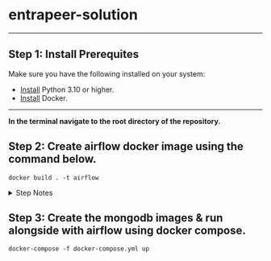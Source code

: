# entrapeer-solution

---

## Step 1: Install Prerequites

Make sure you have the following installed on your system:

- [Install](https://www.python.org/downloads/) Python 3.10 or higher.
- [Install](https://www.docker.com/products/docker-desktop/) Docker.

---

**In the terminal navigate to the root directory of the repository.**

## Step 2: Create airflow docker image using the command below.

```
docker build . -t airflow
```

<details>
  <summary>Step Notes</summary>

- This step might take some time on the first run depending on the existing python packages in the system.

- **An admin airflow user is created by default. It is added for convenience of testing. It should be excluded from the Dockerfile in production environments.**

</details>

## Step 3: Create the mongodb images & run alongside with airflow using docker compose.

```
docker-compose -f docker-compose.yml up
```
